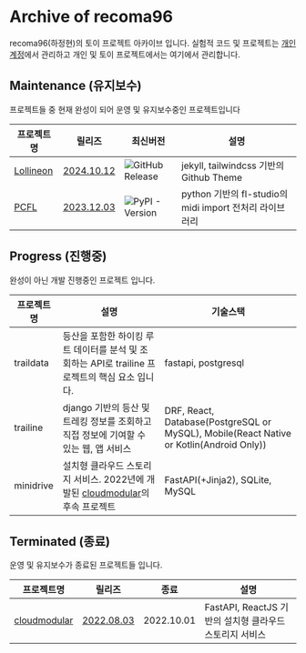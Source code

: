 # Archive of recoma96

recoma96(하정현)의 토이 프로젝트 아카이브 입니다.
실험적 코드 및 프로젝트는 [개인 계정](https://github.com/recoma96)에서 관리하고 개인 및 토이 프로젝트에서는 여기에서 관리합니다.

## Maintenance (유지보수)

프로젝트들 중 현재 완성이 되어 운영 및 유지보수중인 프로젝트입니다

|프로젝트명|릴리즈|최신버전|설명|
|---|---|---|---|
|[Lollineon](https://github.com/sweetcase-production/lollineon)|[2024.10.12](https://github.com/sweetcase-production/lollineon/releases/tag/1.0.0)|![GitHub Release](https://img.shields.io/github/v/release/sweetcase-production/lollineon)|jekyll, tailwindcss 기반의 Github Theme|
|[PCFL](https://github.com/sweetcase-production/pcfl)|[2023.12.03](https://github.com/sweetcase-production/pcfl/releases)|![PyPI - Version](https://img.shields.io/pypi/v/pcfl)|python 기반의 fl-studio의 midi import 전처리 라이브러리|



## Progress (진행중)

완성이 아닌 개발 진행중인 프로젝트 입니다.

|프로젝트명|설명|기술스택|
|---|---|---|
|traildata|등산을 포함한 하이킹 루트 데이터를 분석 및 조회하는 API로 trailine 프로젝트의 핵심 요소 입니다.|fastapi, postgresql|
|trailine|django 기반의 등산 및 트레킹 정보를 조회하고 직접 정보에 기여할 수 있는 웹, 앱 서비스|DRF, React, Database(PostgreSQL or MySQL), Mobile(React Native or Kotlin(Android Only))|
|minidrive|설치형 클라우드 스토리지 서비스. 2022년에 개발된 [cloudmodular](https://github.com/sweetcase-production/cloudmodular)의 후속 프로젝트|FastAPI(+Jinja2), SQLite, MySQL|


## Terminated (종료)

운영 및 유지보수가 종료된 프로젝트들 입니다.

|프로젝트명|릴리즈|종료|설명|
|---|---|---|---|
|[cloudmodular](https://github.com/sweetcase-production/cloudmodular)|[2022.08.03](https://github.com/sweetcase-production/cloudmodular/releases/tag/v0.1.0.1)|2022.10.01|FastAPI, ReactJS 기반의 설치형 클라우드 스토리지 서비스|

